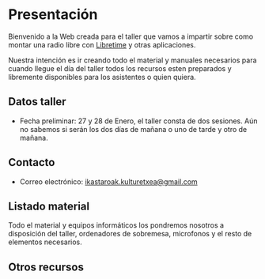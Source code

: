 # Presentación

Bienvenido a la Web creada para el taller que vamos a impartir sobre como montar una radio libre con [Libretime](https://github.com/LibreTime) y otras aplicaciones.

Nuestra intención es ir creando todo el material y manuales necesarios para cuando llegue el día del taller todos los recursos esten preparados y libremente disponibles para los asistentes o quien quiera.

## Datos taller

* Fecha preliminar: 27 y 28 de Enero, el taller consta de dos sesiones. Aún no sabemos si serán los dos días de mañana o uno de tarde y otro de mañana.

## Contacto

* Correo electrónico: ikastaroak.kulturetxea@gmail.com

## Listado material

Todo el material y equipos informáticos los pondremos nosotros a disposición del taller, ordenadores de sobremesa, microfonos y el resto de elementos necesarios. 

## Otros recursos
